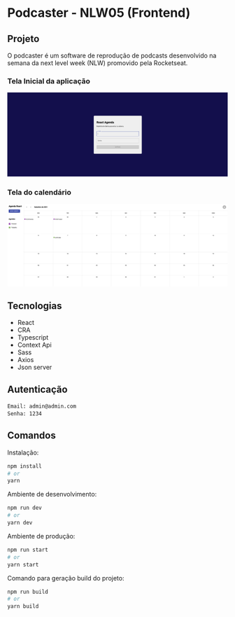 # Podcaster - NLW05 (Frontend)

## Projeto
O podcaster é um software de reprodução de podcasts desenvolvido na semana da next level week (NLW) promovido pela Rocketseat.

### Tela Inicial da aplicação
![!home](./public/assets/login.png)

### Tela do calendário
![!home](./public/assets/calendario.png)

## Tecnologias
- React
- CRA
- Typescript
- Context Api
- Sass
- Axios
- Json server

## Autenticação

```bash
Email: admin@admin.com
Senha: 1234
```


## Comandos

Instalação:

```bash
npm install
# or
yarn
```

Ambiente de desenvolvimento:

```bash
npm run dev
# or
yarn dev
```

Ambiente de produção:

```bash
npm run start
# or
yarn start
```

Comando para geração build do projeto:

```bash
npm run build
# or
yarn build
```

